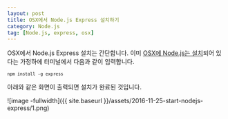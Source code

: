 ```yaml
---
layout: post
title: OSX에서 Node.js Express 설치하기
category: Node.js
tag: [Node.js, express, osx]
---
```


OSX에서 Node.js Express 설치는 간단합니다.
이미 [OSX에 Node.js는 설치](http://snowdeer.github.io/node.js/2016/11/15/osx-nodejs-install.html)되어 있다는
가정하에 터미널에서 다음과 같이 입력합니다.

<pre class="prettyprint" style="font-size:0.7em;">
npm install -g express
</pre>

아래와 같은 화면이 출력되면 설치가 완료된 것입니다.


![image -fullwidth]({{ site.baseurl }}/assets/2016-11-25-start-nodejs-express/1.png)


